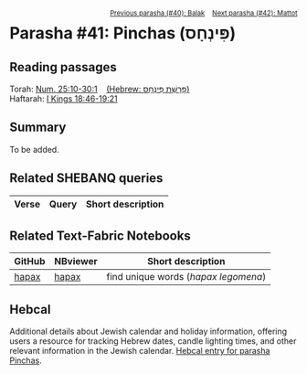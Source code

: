 <span style="float: right;"><sup> <a href="../40%20-%20Balak">Previous parasha (#40): Balak</a> &nbsp;&nbsp; <a href="../42%20-%20Mattot">Next parasha (#42): Mattot</a></sup></span>

# Parasha #41: Pinchas (פִּינְחָס)

## Reading passages

Torah: <a href="https://www.stepbible.org/?q=version=NASB2020|reference=Num.25:10-30:1&options=HNVUG" target="_blank">Num. 25:10-30:1</a> &nbsp;&nbsp; <a href="https://tikkun.io/#/p/pinchas" target="_blank">(Hebrew: פָּרָשַׁת פִּינְחָס)</a><br>
Haftarah: 
<a href="https://www.stepbible.org/?q=version=NASB2020|reference=1Kgs.18:46-19:21&options=HNVUG" target="_blank">I Kings 18:46-19:21</a>

## Summary

To be added.

## Related SHEBANQ queries

Verse | Query | Short description
--- | --- | --- 



## Related Text-Fabric Notebooks

GitHub | NBviewer | Short description
---|---|---
[hapax](hapax.ipynb) | <a href="https://nbviewer.org/github/tonyjurg/Parashot/blob/main/WeeklyParasha/41%20-%20Pinchas/hapax.ipynb" target="_blank">hapax</a> | find unique words (*hapax legomena*)

## Hebcal

Additional details about Jewish calendar and holiday information, offering users a resource for tracking Hebrew dates, candle lighting times, and other relevant information in the Jewish calendar. <a href="https://www.hebcal.com/sedrot/pinchas" target="_blank">Hebcal entry for parasha Pinchas</a>.
